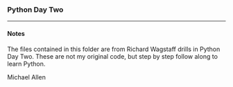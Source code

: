 ### Python Day Two
***

#### Notes
The files contained in this folder are from Richard Wagstaff drills in Python Day Two. These are not my original code, but step by step follow along to learn Python.

Michael Allen

